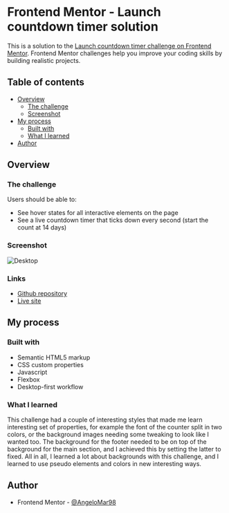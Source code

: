 # Frontend Mentor - Launch countdown timer solution

This is a solution to the [Launch countdown timer challenge on Frontend Mentor](https://www.frontendmentor.io/challenges/launch-countdown-timer-N0XkGfyz-). Frontend Mentor challenges help you improve your coding skills by building realistic projects. 

## Table of contents

- [Overview](#overview)
  - [The challenge](#the-challenge)
  - [Screenshot](#screenshot)
- [My process](#my-process)
  - [Built with](#built-with)
  - [What I learned](#what-i-learned) 
- [Author](#author)

## Overview

### The challenge

Users should be able to:

- See hover states for all interactive elements on the page
- See a live countdown timer that ticks down every second (start the count at 14 days)

### Screenshot

![Desktop](https://i.imgur.com/N7jHfQP.jpg)

### Links

- [Github repository](https://github.com/AngeloMar98/MentorChallenge-15)
- [Live site](https://mentor-challenge-15.vercel.app/)

## My process

### Built with

- Semantic HTML5 markup
- CSS custom properties
- Javascript
- Flexbox
- Desktop-first workflow

### What I learned

This challenge had a couple of interesting styles that made me learn interesting set of properties, for example the font of the counter split in two colors, or the background images needing some tweaking to look like I wanted too. The background for the footer needed to be on top of the background for the main section, and I achieved this by setting the latter to fixed. 
All in all, I learned a lot about backgrounds with this challenge, and I learned to use pseudo elements and colors in new interesting ways.


## Author


- Frontend Mentor - [@AngeloMar98](https://www.frontendmentor.io/profile/AngeloMar98)






